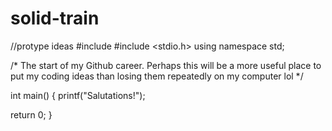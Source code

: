 # solid-train
//protype ideas
#include <iostream>
#include <stdio.h>
using namespace std;

/* The start of my Github career. Perhaps this will 
be a more useful place to put my coding ideas than 
losing them repeatedly on my computer lol
*/

int main()
{
  printf("Salutations!");


return 0;
}
